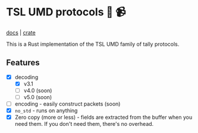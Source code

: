 # TSL UMD protocols 🦀 📹
[docs](https://docs.rs/tsl-umd) | [crate](https://crates.io/crate/tsl-umd)

This is a Rust implementation of the TSL UMD family of tally protocols.

## Features
- [x] decoding
  - [x] v3.1
  - [ ] v4.0 (soon)
  - [ ] v5.0 (soon)
- [ ] encoding - easily construct packets (soon)
- [x] `no_std` - runs on anything
- [x] Zero copy (more or less) - fields are extracted from the buffer when you need them.
  If you don't need them, there's no overhead.
